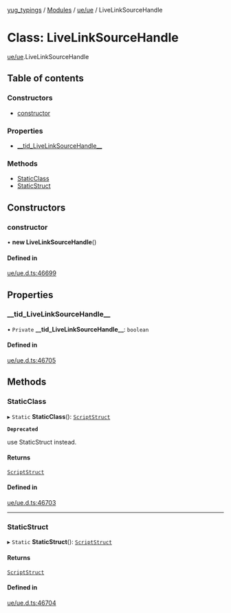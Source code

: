 [yug_typings](../README.md) / [Modules](../modules.md) / [ue/ue](../modules/ue_ue.md) / LiveLinkSourceHandle

# Class: LiveLinkSourceHandle

[ue/ue](../modules/ue_ue.md).LiveLinkSourceHandle

## Table of contents

### Constructors

- [constructor](ue_ue.LiveLinkSourceHandle.md#constructor)

### Properties

- [\_\_tid\_LiveLinkSourceHandle\_\_](ue_ue.LiveLinkSourceHandle.md#__tid_livelinksourcehandle__)

### Methods

- [StaticClass](ue_ue.LiveLinkSourceHandle.md#staticclass)
- [StaticStruct](ue_ue.LiveLinkSourceHandle.md#staticstruct)

## Constructors

### constructor

• **new LiveLinkSourceHandle**()

#### Defined in

[ue/ue.d.ts:46699](https://github.com/YugMetaverse/yug_typings/blob/25cad34/ue/ue.d.ts#L46699)

## Properties

### \_\_tid\_LiveLinkSourceHandle\_\_

• `Private` **\_\_tid\_LiveLinkSourceHandle\_\_**: `boolean`

#### Defined in

[ue/ue.d.ts:46705](https://github.com/YugMetaverse/yug_typings/blob/25cad34/ue/ue.d.ts#L46705)

## Methods

### StaticClass

▸ `Static` **StaticClass**(): [`ScriptStruct`](ue_ue.ScriptStruct.md)

**`Deprecated`**

use StaticStruct instead.

#### Returns

[`ScriptStruct`](ue_ue.ScriptStruct.md)

#### Defined in

[ue/ue.d.ts:46703](https://github.com/YugMetaverse/yug_typings/blob/25cad34/ue/ue.d.ts#L46703)

___

### StaticStruct

▸ `Static` **StaticStruct**(): [`ScriptStruct`](ue_ue.ScriptStruct.md)

#### Returns

[`ScriptStruct`](ue_ue.ScriptStruct.md)

#### Defined in

[ue/ue.d.ts:46704](https://github.com/YugMetaverse/yug_typings/blob/25cad34/ue/ue.d.ts#L46704)
